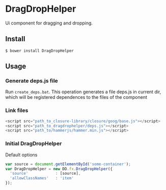 DragDropHelper
==========================
Ui component for dragging and dropping.
## Install ##
```$ bower install DragDropHelper```
## Usage ##
### Generate deps.js file ###
Run ```create_deps.bat```.
This operation generates a file deps.js in current dir, which will be registered dependences to the files of the component
### Link files ###
```javascript
<script src="path_to_closure-library/closure/goog/base.js"></script>
<script src="path_to_dragdrophelper/deps.js"></script>
<script src="path_to/hammerjs/hammer.min.js"></script>
```
### Initial DragDropHelper ###
Default options
```javascript
var source = document.getElementById('some-container');
var DragDropHelper = new DD.fx.DragDropHelper({
  'source'            : [source],
  'allowClassNames'   : 'item'
});
```
